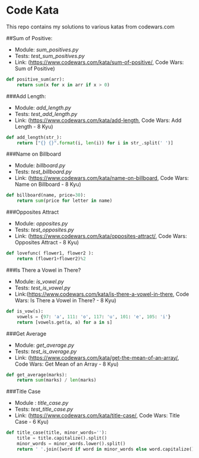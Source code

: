 # Code Kata
This repo contains my solutions to various katas from codewars.com

##Sum of Positive:  

- Module: *sum_positives.py*    
- Tests: *test_sum_positives.py*  
- Link: (https://www.codewars.com/kata/sum-of-positive/, Code Wars: Sum of Positive)

```python
def positive_sum(arr):
    return sum(x for x in arr if x > 0)
```

###Add Length:

- Module: *add_length.py*
- Tests: *test_add_length.py*
- Link: (https://www.codewars.com/kata/add-length, Code Wars: Add Length - 8 Kyu)

```python
def add_length(str_):
    return ["{} {}".format(i, len(i)) for i in str_.split(' ')]
```

###Name on Billboard

- Module: *billboard.py*
- Tests: *test_billboard.py*
- Link: (https://www.codewars.com/kata/name-on-billboard, Code Wars: Name on Billboard - 8 Kyu)

```python
def billboard(name, price=30):
    return sum(price for letter in name)
```

###Opposites Attract

- Module: *opposites.py*
- Tests: *test_opposites.py*
- Link: (https://www.codewars.com/kata/opposites-attract/, Code Wars: Opposites Attract - 8 Kyu)

```python
def lovefunc( flower1, flower2 ):
    return (flower1+flower2)%2
```

###Is There a Vowel in There?
- Module: *is_vowel.py*
- Tests: *test_is_vowel.py*
- Link:(https://www.codewars.com/kata/is-there-a-vowel-in-there, Code Wars: Is There a Vowel in There? - 8 Kyu)

```python
def is_vow(s):
    vowels = {97: 'a', 111: 'o', 117: 'u', 101: 'e', 105: 'i'}
    return [vowels.get(a, a) for a in s]
```

###Get Average
- Module: *get_average.py*
- Tests: *test_is_average.py*
- Link: (https://www.codewars.com/kata/get-the-mean-of-an-array/, Code Wars: Get Mean of an Array - 8 Kyu)

```python
def get_average(marks):
    return sum(marks) / len(marks)

```

###Title Case
- Module : *title_case.py*
- Tests: *test_title_case.py*
- Link: (https://www.codewars.com/kata/title-case/, Code Wars: Title Case - 6 Kyu)

```python
def title_case(title, minor_words=''):
    title = title.capitalize().split()
    minor_words = minor_words.lower().split()
    return ' '.join([word if word in minor_words else word.capitalize() for word in title])
```